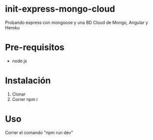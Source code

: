 # init-express-mongo-cloud

Probando express con mongoose y una BD Cloud de Mongo, Angular y Heroku

# Pre-requisitos

* node.js

# Instalación

1. Clonar
2. Correr npm i

# Uso

Correr el comando "npm run dev"